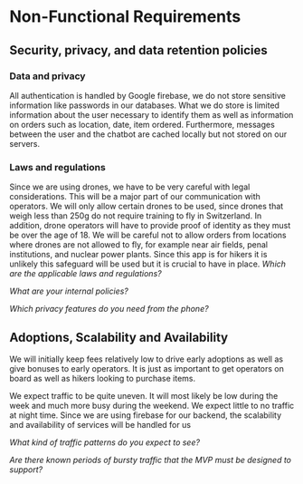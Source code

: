 # Non-Functional Requirements

## Security, privacy, and data retention policies

### Data and privacy
All authentication is handled by Google firebase, we do not store sensitive information like passwords in our databases. What we do store is limited information about the user necessary to identify them as well as information on orders such as location, date, item ordered. Furthermore, messages between the user and the chatbot are cached locally but not stored on our servers.

### Laws and regulations
Since we are using drones, we have to be very careful with legal considerations. This will be a major part of our communication with operators. We will only allow certain drones to be used, since drones that weigh less than 250g do not require training to fly in Switzerland. In addition, drone operators will have to provide proof of identity as they must be over the age of 18. We will be careful not to allow orders from locations where drones are not allowed to fly, for example near air fields, penal institutions, and nuclear power plants. Since this app is for hikers it is unlikely this safeguard will be used but it is crucial to have in place.
*Which are the applicable laws and regulations?*

*What are your internal policies?*

*Which privacy features do you need from the phone?*

## Adoptions, Scalability and Availability
We will initially keep fees relatively low to drive early adoptions as well as give bonuses to early operators. It is just as important to get operators on board as well as hikers looking to purchase items.

We expect traffic to be quite uneven. It will most likely be low during the week and much more busy during the weekend. We expect little to no traffic at night time. Since we are using firebase for our backend, the scalability and availability of services will be handled for us

*What kind of traffic patterns do you expect to see?*

*Are there known periods of bursty traffic that the MVP must be designed to support?*

